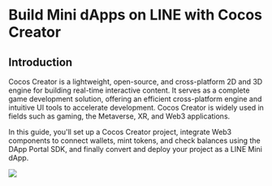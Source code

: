 # Build Mini dApps on LINE with Cocos Creator

## Introduction <a id="introduction"></a>

Cocos Creator is a lightweight, open-source, and cross-platform 2D and 3D engine for building real-time interactive content. It serves as a complete game development solution, offering an efficient cross-platform engine and intuitive UI tools to accelerate development. Cocos Creator is widely used in fields such as gaming, the Metaverse, XR, and Web3 applications.

In this guide, you'll set up a Cocos Creator project, integrate Web3 components to connect wallets, mint tokens, and check balances using the DApp Portal SDK, and finally convert and deploy your project as a LINE Mini dApp.

![](/img/minidapps/cocos-creator/cocos-infographics.png)



